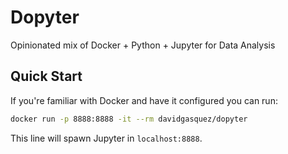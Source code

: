 # Dopyter

Opinionated mix of Docker + Python + Jupyter for Data Analysis

## Quick Start

If you're familiar with Docker and have it configured you can run:

```bash
docker run -p 8888:8888 -it --rm davidgasquez/dopyter
```

This line will spawn Jupyter in `localhost:8888`.
